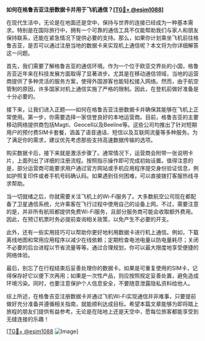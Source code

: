**如何在格鲁吉亚注册数据卡并用于飞机通信？[[TG💪+ @esim1088](https://t.me/s/esim1088)]**

在现代生活中，无论是在地面还是空中，保持与世界的连接已经成为一种基本需求。特别是在国际旅行中，拥有一个可靠的通信工具不仅能帮助我们与家人和朋友保持联系，还能在紧急情况下提供必要的支持。那么，如果你计划乘坐飞机前往格鲁吉亚，是否可以通过注册当地的数据卡来实现机上通信呢？本文将为你详细解答这一问题。

首先，我们需要了解格鲁吉亚的通信环境。作为一个位于欧亚交界处的小国，格鲁吉亚近年来在科技发展方面取得了显著进步。尤其是在移动通信领域，当地的运营商提供了多种灵活的服务方案，使得外国游客也能轻松接入网络。然而，由于航空管制的原因，许多国家对机上通信实施了严格的限制。因此，在登机前做好准备是十分必要的。

接下来，让我们进入正题——如何在格鲁吉亚注册数据卡并确保其能够在飞机上正常使用。第一步，你需要选择一家信誉良好的本地运营商。目前，格鲁吉亚的主要移动网络提供商包括Magti、Geocell以及Beeline等。这些公司均推出了针对短期用户的预付费SIM卡套餐，涵盖了语音通话、短信以及互联网流量等多种服务。为了满足你的需求，建议优先考虑那些支持高速数据传输的选项。

购买数据卡后，接下来就是激活步骤了。通常情况下，运营商会附带一张说明卡片，上面列出了详细的注册流程。按照指示操作即可完成初始设置。值得注意的是，部分运营商可能要求用户通过官方网站或手机应用程序提交身份验证信息，例如护照复印件或者手机号码确认码。如果遇到任何困难，可以直接拨打客服热线寻求帮助。

当一切就绪之后，你就需要关注飞机上的Wi-Fi服务了。大多数航空公司现在都配备了卫星通信系统，允许乘客在飞行过程中使用自己的设备上网。不过，需要注意的是，并非所有航班都提供免费Wi-Fi服务，且部分服务商可能会收取额外费用。因此，在预订机票时务必提前查询相关政策，以免产生不必要的开支。

此外，还有一些实用技巧可以帮助你更好地利用数据卡进行机上通信。例如，下载离线地图和常用应用程序以减少在线依赖；定期检查电池电量以防电量耗尽；关闭不必要的后台进程以节省流量等等。通过合理规划，你可以最大限度地享受便捷的网络体验。

最后，别忘了在行程结束后妥善处理你的数据卡。如果是可重复使用的SIM卡，记得保存好它以便下次再用；如果是一次性产品，则应按照规定妥善处置，避免造成环境污染。同时，也要注意保护个人信息安全，不要随意泄露隐私资料给他人。

综上所述，在格鲁吉亚注册数据卡并通过飞机Wi-Fi实现通信并非难事，只要提前做好充分准备并遵循相关指南，就能顺利达成目标。希望本篇文章能够为即将踏上旅程的朋友们提供有益参考。无论是在陆地上还是天空中，愿每位旅客都能享受到无缝连接的乐趣！

[[TG💪+ @esim1088](https://t.me/s/esim1088) ![Image](https://i.postimg.cc/4NQfJmqS/Snipaste-2025-05-13-00-14-12.png)]